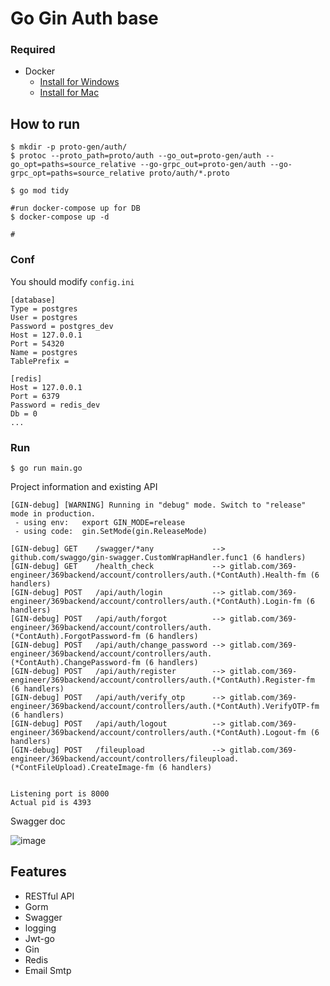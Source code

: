 # Go Gin Auth base 

### Required
- Docker
    - [Install for Windows](https://docs.docker.com/desktop/windows/install/)
    - [Install for Mac](https://docs.docker.com/desktop/mac/install/)

## How to run
```
$ mkdir -p proto-gen/auth/
$ protoc --proto_path=proto/auth --go_out=proto-gen/auth --go_opt=paths=source_relative --go-grpc_out=proto-gen/auth --go-grpc_opt=paths=source_relative proto/auth/*.proto

$ go mod tidy

#run docker-compose up for DB 
$ docker-compose up -d

#
```
### Conf

You should modify `config.ini`

```
[database]
Type = postgres
User = postgres
Password = postgres_dev
Host = 127.0.0.1
Port = 54320
Name = postgres
TablePrefix = 

[redis]
Host = 127.0.0.1
Port = 6379
Password = redis_dev
Db = 0
...
```

### Run
```
$ go run main.go 
```

Project information and existing API

```
[GIN-debug] [WARNING] Running in "debug" mode. Switch to "release" mode in production.
 - using env:	export GIN_MODE=release
 - using code:	gin.SetMode(gin.ReleaseMode)

[GIN-debug] GET    /swagger/*any             --> github.com/swaggo/gin-swagger.CustomWrapHandler.func1 (6 handlers)
[GIN-debug] GET    /health_check             --> gitlab.com/369-engineer/369backend/account/controllers/auth.(*ContAuth).Health-fm (6 handlers)
[GIN-debug] POST   /api/auth/login           --> gitlab.com/369-engineer/369backend/account/controllers/auth.(*ContAuth).Login-fm (6 handlers)
[GIN-debug] POST   /api/auth/forgot          --> gitlab.com/369-engineer/369backend/account/controllers/auth.(*ContAuth).ForgotPassword-fm (6 handlers)
[GIN-debug] POST   /api/auth/change_password --> gitlab.com/369-engineer/369backend/account/controllers/auth.(*ContAuth).ChangePassword-fm (6 handlers)
[GIN-debug] POST   /api/auth/register        --> gitlab.com/369-engineer/369backend/account/controllers/auth.(*ContAuth).Register-fm (6 handlers)
[GIN-debug] POST   /api/auth/verify_otp      --> gitlab.com/369-engineer/369backend/account/controllers/auth.(*ContAuth).VerifyOTP-fm (6 handlers)
[GIN-debug] POST   /api/auth/logout          --> gitlab.com/369-engineer/369backend/account/controllers/auth.(*ContAuth).Logout-fm (6 handlers)
[GIN-debug] POST   /fileupload               --> gitlab.com/369-engineer/369backend/account/controllers/fileupload.(*ContFileUpload).CreateImage-fm (6 handlers)


Listening port is 8000
Actual pid is 4393
```
Swagger doc

![image](https://i.ibb.co/DVGZ5rW/swagger.png)

## Features

- RESTful API
- Gorm
- Swagger
- logging
- Jwt-go
- Gin
- Redis
- Email Smtp